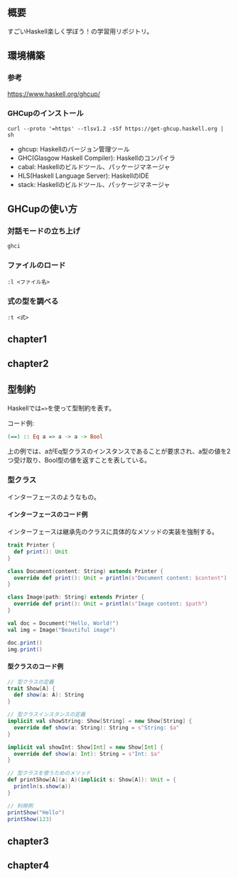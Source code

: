 
## 概要
すごいHaskell楽しく学ぼう！の学習用リポジトリ。

## 環境構築

### 参考
https://www.haskell.org/ghcup/

### GHCupのインストール
```shell
curl --proto '=https' --tlsv1.2 -sSf https://get-ghcup.haskell.org | sh
```

- ghcup: Haskellのバージョン管理ツール
- GHC(Glasgow Haskell Compiler): Haskellのコンパイラ
- cabal: Haskellのビルドツール、パッケージマネージャ
- HLS(Haskell Language Server): HaskellのIDE
- stack: Haskellのビルドツール、パッケージマネージャ

## GHCupの使い方

### 対話モードの立ち上げ
```shell
ghci
```

### ファイルのロード
```shell
:l <ファイル名>
```

### 式の型を調べる
```shell
:t <式>
```

## chapter1

## chapter2

## 型制約
Haskellでは`=>`を使って型制約を表す。

コード例:
```haskell
(==) :: Eq a => a -> a -> Bool
```

上の例では、aがEq型クラスのインスタンスであることが要求され、a型の値を2つ受け取り、Bool型の値を返すことを表している。

### 型クラス
インターフェースのようなもの。

#### インターフェースのコード例
インターフェースは継承先のクラスに具体的なメソッドの実装を強制する。
```scala
trait Printer {
  def print(): Unit
}

class Document(content: String) extends Printer {
  override def print(): Unit = println(s"Document content: $content")
}

class Image(path: String) extends Printer {
  override def print(): Unit = println(s"Image content: $path")
}

val doc = Document("Hello, World!")
val img = Image("Beautiful image")

doc.print()
img.print()
```

#### 型クラスのコード例

```scala
// 型クラスの定義
trait Show[A] {
  def show(a: A): String
}

// 型クラスインスタンスの定義
implicit val showString: Show[String] = new Show[String] {
  override def show(a: String): String = s"String: $a"
}

implicit val showInt: Show[Int] = new Show[Int] {
  override def show(a: Int): String = s"Int: $a"
}

// 型クラスを使うためのメソッド
def printShow[A](a: A)(implicit s: Show[A]): Unit = {
  println(s.show(a))
}

// 利用例
printShow("Hello")
printShow(123)
```

## chapter3

## chapter4
